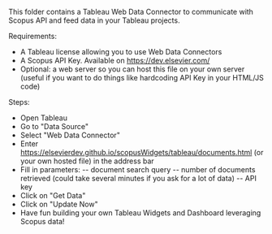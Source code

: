 This folder contains a Tableau Web Data Connector to communicate with Scopus API and feed data in your Tableau projects.

Requirements:
- A Tableau license allowing you to use Web Data Connectors
- A Scopus API Key. Available on https://dev.elsevier.com/ 
- Optional: a web server so you can host this file on your own server (useful if you want to do things like hardcoding API Key in your HTML/JS code)

Steps:
- Open Tableau
- Go to "Data Source"
- Select "Web Data Connector"
- Enter https://elsevierdev.github.io/scopusWidgets/tableau/documents.html (or your own hosted file) in the address bar
- Fill in parameters:
-- document search query
-- number of documents retrieved (could take several minutes if you ask for a lot of data)
-- API key
- Click on "Get Data"
- Click on "Update Now"
- Have fun building your own Tableau Widgets and Dashboard leveraging Scopus data!
